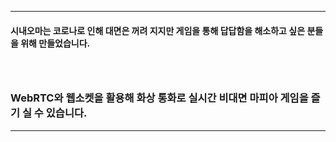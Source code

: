 ***
####  시내오마는 코로나로 인해 대면은 꺼려 지지만 게임을 통해 답답함을 해소하고 싶은 분들을 위해 만들었습니다.
###  <br>
###  WebRTC와 웹소켓을 활용해 화상 통화로 실시간 비대면 마피아 게임을 즐기 실 수 있습니다.

***
<br>

